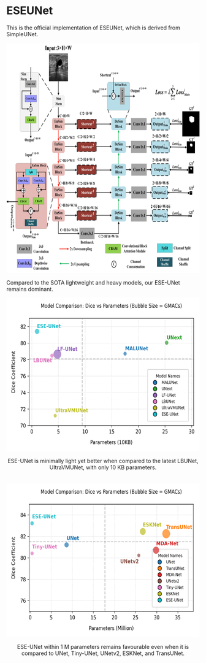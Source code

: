 # ESEUNet
This is the official implementation of ESEUNet, which is derived from SimpleUNet.
<p align="center">
  <img src="Architecturev2.png" alt="ESE-UNet, derived from SimpleUNet" width="800" height="600" >
</p>  
Compared to the SOTA lightweight and heavy models, our ESE-UNet remains dominant.
<p align="center">
  <div align="center" style="display: flex; justify-content: center; gap: 20px; flex-wrap: wrap;">
    <div>
      <img src="ESEUNet_vs_light_sota.png" alt="ESE-UNet vs Lightweight SOTAs across seven datasets, including a merged breast dataset, DDTI and ISIC2016, ISIC2017 and ISIC2018" width="600" height="400">
      <p> ESE-UNet is minimally light yet better when compared to the latest LBUNet, UltraVMUNet, with only 10 KB parameters. 
    </div>
    <div>
      <img src="ESEUNet_vs_heavy_sota.png" alt="ESE-UNet vs Heavyweight SOTAs" width="600" height="400">
      <p>ESE-UNet within 1 M parameters remains favourable even when it is compared to UNet, Tiny-UNet, UNetv2, ESKNet, and TransUNet.
    </div>
  </div>
</p>


